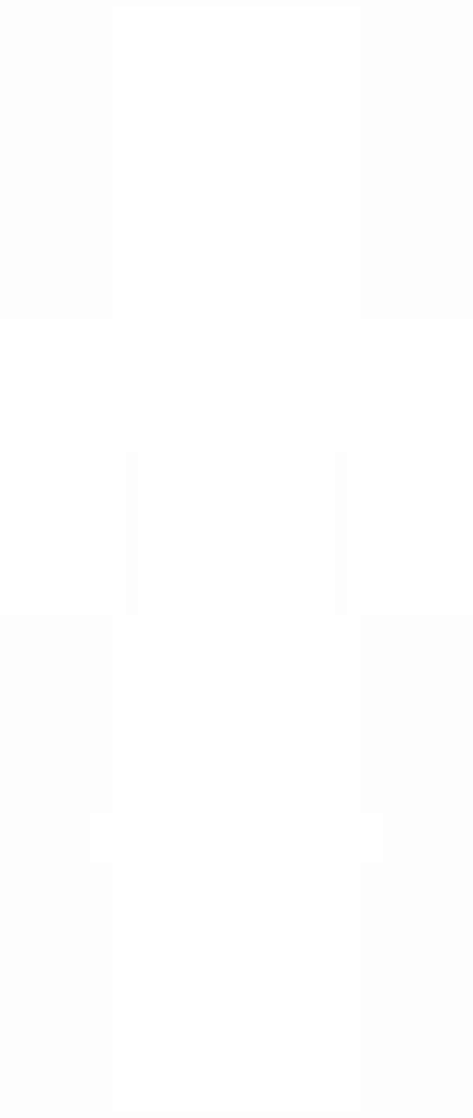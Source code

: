 <div style="display: flex; justify-content: center; margin-bottom: -220px">
    <img src="sections/header.svg" alt="Header">
</div>

<div style="display: flex; justify-content: center; margin-bottom: -120px">
    <img src="about.svg" alt="About">
</div>

<div style="display: flex; justify-content: center; margin-bottom: -270px">
    <img src="sections/projects.svg" alt="Projects Title">
</div>

<div style="display: flex; justify-content: center; gap: 1.5rem; width: 90%; margin: auto;">
    <img src="projects/yawma.svg" alt="YAWMA">
    <img src="projects/catalyst.svg" alt="Catalyst">
    <img src="projects/aqueduct.svg" alt="Aqueduct">
</div>

<div style="display: flex; justify-content: center; margin-bottom: -270px">
    <img src="sections/contact.svg" alt="Contact Title">
</div>

<div style="display: flex; justify-content: center; gap: 1.5rem; width: 90%; margin: auto;">
    <img src="links/linkedin.svg" alt="linkedin">
    <img src="links/website.svg" alt="website">
    <img src="links/kofi.svg" alt="kofi">
    <img src="links/youtube.svg" alt="youtube">
    <img src="links/discord.svg" alt="discord">
</div>

<div style="display: flex; justify-content: center; margin-bottom: -270px">
    <img src="info.svg" alt="Contact Title">
</div>


